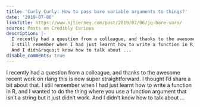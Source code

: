 ```yaml
---
title: 'Curly Curly: How to pass bare variable arguments to things?'
date: '2019-07-06'
linkTitle: https://www.njtierney.com/post/2019/07/06/jq-bare-vars/
source: Posts on Credibly Curious
description: |-
  I recently had a question from a colleague, and thanks to the awesome recent work on rlang this is now super straightforward. I thought I&rsquo;d share a bit about that.
  I still remember when I had just learnt how to write a function in R, and I wanted to do the thing where you use a function argument that isn&rsquo;t a string but it just didn&rsquo;t work.
  And I didn&rsquo;t know how to talk about ...
disable_comments: true
---
```

I recently had a question from a colleague, and thanks to the awesome recent work on rlang this is now super straightforward. I thought I&rsquo;d share a bit about that.
I still remember when I had just learnt how to write a function in R, and I wanted to do the thing where you use a function argument that isn&rsquo;t a string but it just didn&rsquo;t work.
And I didn&rsquo;t know how to talk about ...